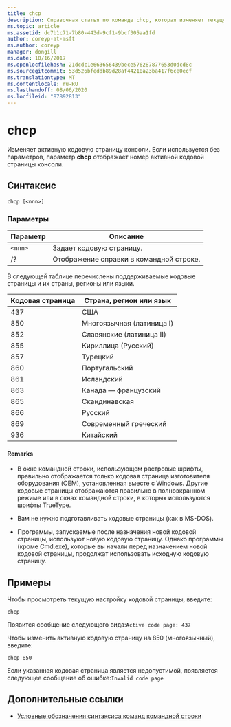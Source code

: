 ```yaml
---
title: chcp
description: Справочная статья по команде chcp, которая изменяет текущую кодовую страницу консоли.
ms.topic: article
ms.assetid: dc7b1c71-7b80-443d-9cf1-9bcf305aa1fd
author: coreyp-at-msft
ms.author: coreyp
manager: dongill
ms.date: 10/16/2017
ms.openlocfilehash: 21dcdc1e663656439bece576287877653d0dcd8c
ms.sourcegitcommit: 53d526bfeddb89d28af44210a23ba417f6ce0ecf
ms.translationtype: MT
ms.contentlocale: ru-RU
ms.lasthandoff: 08/06/2020
ms.locfileid: "87892813"
---
```

# <a name="chcp"></a>chcp

Изменяет активную кодовую страницу консоли. Если используется без параметров, параметр **chcp** отображает номер активной кодовой страницы консоли.

## <a name="syntax"></a>Синтаксис

```
chcp [<nnn>]
```

### <a name="parameters"></a>Параметры

| Параметр | Описание |
| --------- | ----------- |
| `<nnn>` | Задает кодовую страницу. |
| /? | Отображение справки в командной строке. |

В следующей таблице перечислены поддерживаемые кодовые страницы и их страны, регионы или языки.

| Кодовая страница | Страна, регион или язык |
| --------- | -------------------------- |
| 437 | США |
| 850 | Многоязычная (латиница I) |
| 852 | Славянские (латиница II) |
| 855 | Кириллица (Русский) |
| 857 | Турецкий |
| 860 | Португальский |
| 861 | Исландский |
| 863 | Канада — французский |
| 865 | Скандинавская |
| 866 | Русский |
| 869 | Современный греческий |
| 936 | Китайский |

#### <a name="remarks"></a>Remarks

- В окне командной строки, использующем растровые шрифты, правильно отображается только кодовая страница изготовителя оборудования (OEM), установленная вместе с Windows. Другие кодовые страницы отображаются правильно в полноэкранном режиме или в окнах командной строки, в которых используются шрифты TrueType.

- Вам не нужно подготавливать кодовые страницы (как в MS-DOS).

- Программы, запускаемые после назначения новой кодовой страницы, используют новую кодовую страницу. Однако программы (кроме Cmd.exe), которые вы начали перед назначением новой кодовой страницы, продолжат использовать исходную кодовую страницу.

## <a name="examples"></a>Примеры

Чтобы просмотреть текущую настройку кодовой страницы, введите:

```
chcp
```

Появится сообщение следующего вида:`Active code page: 437`

Чтобы изменить активную кодовую страницу на 850 (многоязычный), введите:

```
chcp 850
```

Если указанная кодовая страница является недопустимой, появляется следующее сообщение об ошибке:`Invalid code page`

## <a name="additional-references"></a>Дополнительные ссылки

- [Условные обозначения синтаксиса команд командной строки](command-line-syntax-key.md)
